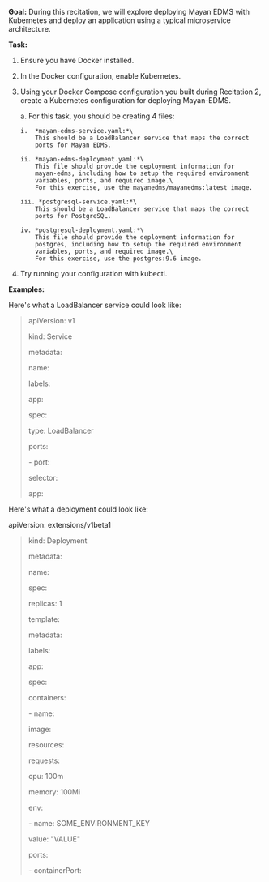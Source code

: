 **Goal:** During this recitation, we will explore deploying Mayan EDMS
with Kubernetes and deploy an application using a typical microservice
architecture.

**Task:**

1.  Ensure you have Docker installed.

2.  In the Docker configuration, enable Kubernetes.

3.  Using your Docker Compose configuration you built during Recitation
    2, create a Kubernetes configuration for deploying Mayan-EDMS.

    a.  For this task, you should be creating 4 files:

        i.  *mayan-edms-service.yaml:*\
            This should be a LoadBalancer service that maps the correct
            ports for Mayan EDMS.

        ii. *mayan-edms-deployment.yaml:*\
            This file should provide the deployment information for
            mayan-edms, including how to setup the required environment
            variables, ports, and required image.\
            For this exercise, use the mayanedms/mayanedms:latest image.

        iii. *postgresql-service.yaml:*\
            This should be a LoadBalancer service that maps the correct
            ports for PostgreSQL.

        iv. *postgresql-deployment.yaml:*\
            This file should provide the deployment information for
            postgres, including how to setup the required environment
            variables, ports, and required image.\
            For this exercise, use the postgres:9.6 image.

4.  Try running your configuration with kubectl.

**Examples:**

Here's what a LoadBalancer service could look like:

> apiVersion: v1
>
> kind: Service
>
> metadata:
>
> name:
>
> labels:
>
> app:
>
> spec:
>
> type: LoadBalancer
>
> ports:
>
> \- port:
>
> selector:
>
> app:

Here's what a deployment could look like:

apiVersion: extensions/v1beta1

> kind: Deployment
>
> metadata:
>
> name:
>
> spec:
>
> replicas: 1
>
> template:
>
> metadata:
>
> labels:
>
> app:
>
> spec:
>
> containers:
>
> \- name:
>
> image:
>
> resources:
>
> requests:
>
> cpu: 100m
>
> memory: 100Mi
>
> env:
>
> \- name: SOME\_ENVIRONMENT\_KEY
>
> value: "VALUE"
>
> ports:
>
> \- containerPort:
